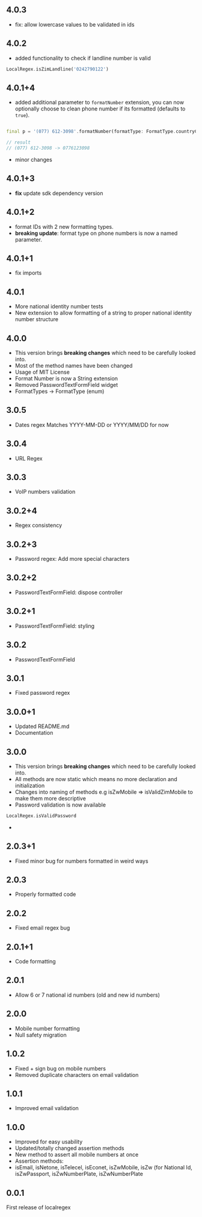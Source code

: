 ## 4.0.3

- fix: allow lowercase values to be validated in ids

## 4.0.2

- added functionality to check if landline number is valid

```dart
LocalRegex.isZimLandline('0242790122')
```

## 4.0.1+4

- added additional parameter to `formatNumber` extension, you can now optionally choose to clean
  phone number if its formatted (defaults to `true`).

```dart

final p = '(077) 612-3098'.formatNumber(formatType: FormatType.countryCode, cleanNumber: true)

// result
// (077) 612-3098 -> 0776123098
```

- minor changes

## 4.0.1+3

- **fix** update sdk dependency version

## 4.0.1+2

- format IDs with 2 new formatting types.
- **breaking update**: format type on phone numbers is now a named parameter.

## 4.0.1+1

- fix imports

## 4.0.1

- More national identity number tests
- New extension to allow formatting of a string to proper national identity number structure

## 4.0.0

- This version brings **breaking changes** which need to be carefully looked into.
- Most of the method names have been changed
- Usage of MIT License
- Format Number is now a String extension
- Removed PasswordTextFormField widget
- FormatTypes -> FormatType (enum)

## 3.0.5

- Dates regex
  Matches YYYY-MM-DD or YYYY/MM/DD for now

## 3.0.4

- URL Regex

## 3.0.3

- VoIP numbers validation

## 3.0.2+4

- Regex consistency

## 3.0.2+3

- Password regex: Add more special characters

## 3.0.2+2

- PasswordTextFormField: dispose controller

## 3.0.2+1

- PasswordTextFormField: styling

## 3.0.2

- PasswordTextFormField

## 3.0.1

- Fixed password regex

## 3.0.0+1

- Updated README.md
- Documentation

## 3.0.0

- This version brings **breaking changes** which need to be carefully looked into.
- All methods are now static which means no more declaration and initialization
- Changes into naming of methods e.g isZwMobile => isValidZimMobile to make them more descriptive
- Password validation is now available

```dart
LocalRegex.isValidPassword
```

-

## 2.0.3+1

- Fixed minor bug for numbers formatted in weird ways

## 2.0.3

- Properly formatted code

## 2.0.2

- Fixed email regex bug

## 2.0.1+1

- Code formatting

## 2.0.1

- Allow 6 or 7 national id numbers (old and new id numbers)

## 2.0.0

- Mobile number formatting
- Null safety migration

## 1.0.2

- Fixed + sign bug on mobile numbers
- Removed duplicate characters on email validation

## 1.0.1

- Improved email validation

## 1.0.0

- Improved for easy usability
- Updated/totally changed assertion methods
- New method to assert all mobile numbers at once
- Assertion methods:
- isEmail, isNetone, isTelecel, isEconet, isZwMobile, isZw (for National Id, isZwPassport, isZwNumberPlate, isZwNumberPlate

## 0.0.1

First release of localregex
